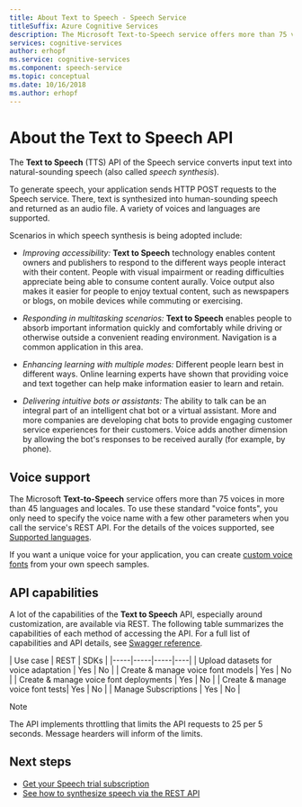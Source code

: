 ```yaml
---
title: About Text to Speech - Speech Service
titleSuffix: Azure Cognitive Services
description: The Microsoft Text-to-Speech service offers more than 75 voices in more than 45 languages and locales. To use standard voice fonts, you only need to specify the voice name with a few other parameters when you call the Speech Service.
services: cognitive-services
author: erhopf
ms.service: cognitive-services
ms.component: speech-service
ms.topic: conceptual
ms.date: 10/16/2018
ms.author: erhopf
---
```


# About the Text to Speech API

The **Text to Speech** (TTS) API of the Speech service converts input text into natural-sounding speech (also called *speech synthesis*).

To generate speech, your application sends HTTP POST requests to the Speech service. There, text is synthesized into human-sounding speech and returned as an audio file. A variety of voices and languages are supported.

Scenarios in which speech synthesis is being adopted include:

* *Improving accessibility:* **Text to Speech** technology enables content owners and publishers to respond to the different ways people interact with their content. People with visual impairment or reading difficulties appreciate being able to consume content aurally. Voice output also makes it easier for people to enjoy textual content, such as newspapers or blogs, on mobile devices while commuting or exercising.

* *Responding in multitasking scenarios:* **Text to Speech** enables people to absorb important information quickly and comfortably while driving or otherwise outside a convenient reading environment. Navigation is a common application in this area.

* *Enhancing learning with multiple modes:* Different people learn best in different ways. Online learning experts have shown that providing voice and text together can help make information easier to learn and retain.

* *Delivering intuitive bots or assistants:* The ability to talk can be an integral part of an intelligent chat bot or a virtual assistant. More and more companies are developing chat bots to provide engaging customer service experiences for their customers. Voice adds another dimension by allowing the bot's responses to be received aurally (for example, by phone).

## Voice support

The Microsoft **Text-to-Speech** service offers more than 75 voices in more than 45 languages and locales. To use these standard "voice fonts", you only need to specify the voice name with a few other parameters when you call the service's REST API. For the details of the voices supported, see [Supported languages](language-support.md#text-to-speech).

If you want a unique voice for your application, you can create [custom voice fonts](how-to-customize-voice-font.md) from your own speech samples.

## API capabilities

A lot of the capabilities of the **Text to Speech** API, especially around customization, are available via REST. The following table summarizes the capabilities of each method of accessing the API. For a full list of capabilities and API details, see [Swagger reference](https://westus.cris.ai/swagger/ui/index).

| Use case | REST | SDKs |
|-----|-----|-----|----|
| Upload datasets for voice adaptation | Yes | No |
| Create & manage voice font models | Yes | No |
| Create & manage voice font deployments | Yes | No |
| Create & manage voice font tests| Yes | No |
| Manage Subscriptions | Yes | No |

> [!NOTE]
> The API implements throttling that limits the API requests to 25 per 5 seconds. Message hearders will inform of the limits.

## Next steps

* [Get your Speech trial subscription](https://azure.microsoft.com/try/cognitive-services/)
* [See how to synthesize speech via the REST API](how-to-text-to-speech.md)
